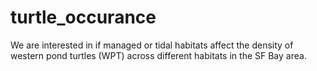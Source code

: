 # turtle_occurance
We are interested in if managed or tidal habitats affect the density of western pond turtles (WPT) across different habitats in the SF Bay area.
